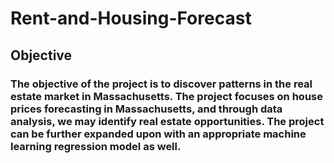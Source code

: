 # Rent-and-Housing-Forecast
## Objective
### The objective of the project is to discover patterns in the real estate market in Massachusetts. The project focuses on house prices forecasting in Massachusetts, and through data analysis, we may identify real estate opportunities. The project can be further expanded upon with an appropriate machine learning regression model as well.
